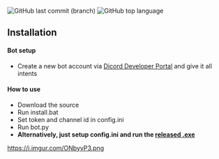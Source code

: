![GitHub last commit (branch)](https://img.shields.io/github/last-commit/curv3ball/saladtracker/main) ![GitHub top language](https://img.shields.io/github/languages/top/curv3ball/saladtracker)


## Installation

#### Bot setup
- Create a new bot account via [Dicord Developer Portal](https://discord.com/developers/applications) and give it all intents

#### How to use
- Download the source
- Run install.bat
- Set token and channel id in config.ini
- Run bot.py
- **Alternatively, just setup config.ini and run the [released .exe](https://github.com/curv3ball/saladtracker/releases/download/release/SaladTracker.exe)**

https://i.imgur.com/ONbyvP3.png